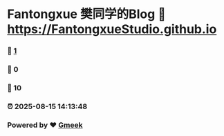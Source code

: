 # Fantongxue 樊同学的Blog :link: https://FantongxueStudio.github.io 
### :page_facing_up: [1](https://FantongxueStudio.github.io/tag.html) 
### :speech_balloon: 0 
### :hibiscus: 10 
### :alarm_clock: 2025-08-15 14:13:48 
### Powered by :heart: [Gmeek](https://github.com/Meekdai/Gmeek)

